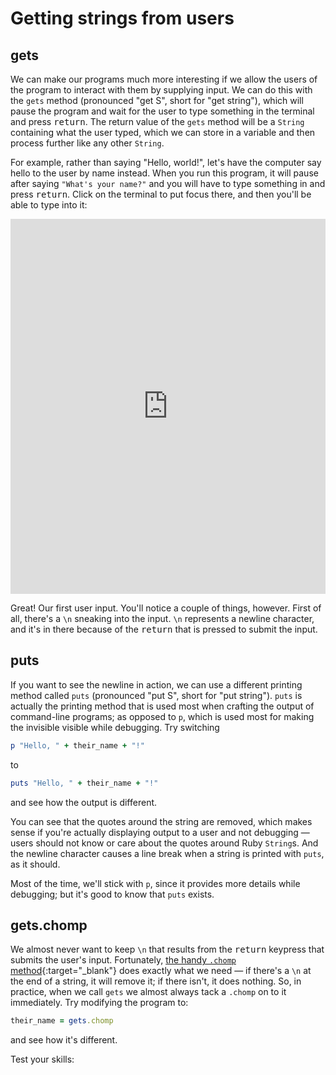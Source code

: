 # Getting strings from users

## gets

We can make our programs much more interesting if we allow the users of the program to interact with them by supplying input. We can do this with the `gets` method (pronounced "get S", short for "get string"), which will pause the program and wait for the user to type something in the terminal and press <kbd>return</kbd>. The return value of the `gets` method will be a `String` containing what the user typed, which we can store in a variable and then process further like any other `String`.

For example, rather than saying "Hello, world!", let's have the computer say hello to the user by name instead. When you run this program, it will pause after saying `"What's your name?"` and you will have to type something in and press <kbd>return</kbd>. Click on the terminal to put focus there, and then you'll be able to type into it:

<iframe frameborder="0" width="100%" height="600px" src="https://repl.it/@raghubetina/Hello-gets?lite=true"></iframe>

Great! Our first user input. You'll notice a couple of things, however. First of all, there's a `\n` sneaking into the input. `\n` represents a newline character, and it's in there because of the <kbd>return</kbd> that is pressed to submit the input.

## puts

If you want to see the newline in action, we can use a different printing method called `puts` (pronounced "put S", short for "put string"). `puts` is actually the printing method that is used most when crafting the output of command-line programs; as opposed to `p`, which is used most for making the invisible visible while debugging. Try switching

```ruby
p "Hello, " + their_name + "!"
```

to

```ruby
puts "Hello, " + their_name + "!"
```

and see how the output is different.

You can see that the quotes around the string are removed, which makes sense if you're actually displaying output to a user and not debugging — users should not know or care about the quotes around Ruby `String`s. And the newline character causes a line break when a string is printed with `puts`, as it should.

Most of the time, we'll stick with `p`, since it provides more details while debugging; but it's good to know that `puts` exists.

## gets.chomp

We almost never want to keep `\n` that results from the <kbd>return</kbd> keypress that submits the user's input. Fortunately, [the handy `.chomp` method](https://chapters.firstdraft.com/chapters/757#chomp){:target="_blank"} does exactly what we need — if there's a `\n` at the end of a string, it will remove it; if there isn't, it does nothing. So, in practice, when we call `gets` we almost always tack a `.chomp` on to it immediately. Try modifying the program to:

```ruby
their_name = gets.chomp
```

and see how it's different.

Test your skills:
